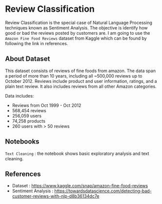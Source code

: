 # Review Classification

Review Classification is the special case of Natural Language Processing techniques known as Sentiment Analysis. The objective is identify how good or bad the reviews posted by customers are. I am going to use the `Amazon Fine Food Reviews` dataset from Kaggle which can be found by following the link in references.

## About Dataset
This dataset consists of reviews of fine foods from amazon. The data span a period of more than 10 years, including all ~500,000 reviews up to October 2012. Reviews include product and user information, ratings, and a plain text review. It also includes reviews from all other Amazon categories.

Data includes:
- Reviews from Oct 1999 - Oct 2012
- 568,454 reviews
- 256,059 users
- 74,258 products
- 260 users with > 50 reviews

## Notebooks
`Text Cleaning` : the notebook shows basic exploratory analysis and text cleaning.

## References
- Dataset : https://www.kaggle.com/snap/amazon-fine-food-reviews
- Sentiment Analysis : https://towardsdatascience.com/detecting-bad-customer-reviews-with-nlp-d8b36134dc7e
